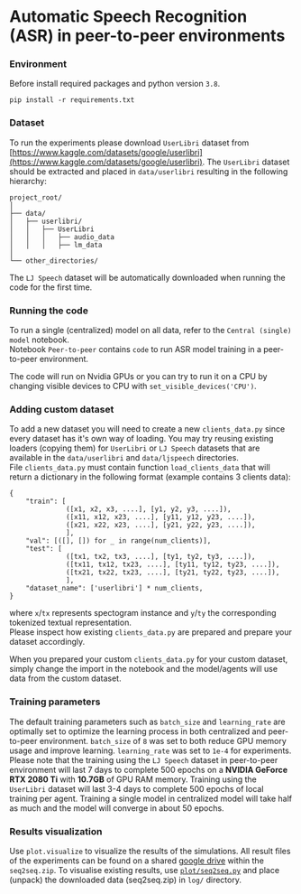 # Automatic Speech Recognition (ASR) in peer-to-peer environments

### Environment
Before install required packages and python version `3.8`.
```ssh
pip install -r requirements.txt
```

### Dataset
To run the experiments please download `UserLibri` dataset from [https://www.kaggle.com/datasets/google/userlibri](https://www.kaggle.com/datasets/google/userlibri).
The `UserLibri` dataset should be extracted and placed in `data/userlibri` resulting in the following hierarchy:
```ssh
project_root/
│
├── data/
│   ├── userlibri/
│   │   ├── UserLibri
│   │   │   ├── audio_data
│   │   │   ├── lm_data
│
└── other_directories/
```

The `LJ Speech` dataset will be automatically downloaded when running the code for the first time.  


### Running the code
To run a single (centralized) model on all data, refer to the `Central (single) model` notebook.  
Notebook `Peer-to-peer` contains `code` to run ASR model training in a peer-to-peer environment.

The code will run on Nvidia GPUs or you can try to run it on a CPU by changing visible devices to CPU with `set_visible_devices('CPU')`.  



### Adding custom dataset
To add a new dataset you will need to create a new `clients_data.py` since every dataset has it's own way of loading. You may try reusing existing loaders (copying them) for `UserLibri` or `LJ Speech` datasets that are available in the `data/userlibri` and `data/ljspeech` directories.  
File `clients_data.py` must contain function `load_clients_data` that will return a dictionary in the following format (example contains 3 clients data):
```ssh
{
    "train": [
              ([x1, x2, x3, ....], [y1, y2, y3, ....]),
              ([x11, x12, x23, ....], [y11, y12, y23, ....]),
              ([x21, x22, x23, ....], [y21, y22, y23, ....]), 
              ],
    "val": [([], []) for _ in range(num_clients)],
    "test": [
              ([tx1, tx2, tx3, ....], [ty1, ty2, ty3, ....]),
              ([tx11, tx12, tx23, ....], [ty11, ty12, ty23, ....]),
              ([tx21, tx22, tx23, ....], [ty21, ty22, ty23, ....]), 
              ],
    "dataset_name": ['userlibri'] * num_clients, 
}
```
where `x`/`tx` represents spectogram instance and `y`/`ty` the corresponding tokenized textual representation.  
Please inspect how existing `clients_data.py` are prepared and prepare your dataset accordingly.  

When you prepared your custom `clients_data.py` for your custom dataset, simply change the import in the notebook and the model/agents will use data from the custom dataset.  

 
### Training parameters
The default training parameters such as `batch_size` and `learning_rate` are optimally set to optimize the learning process in both centralized and peer-to-peer environment.
`batch_size` of `8` was set to both reduce GPU memory usage and improve learning. `learning_rate` was set to `1e-4` for experiments.
Please note that the training using the `LJ Speech` dataset in peer-to-peer environment will last 7 days to complete 500 epochs on a **NVIDIA GeForce RTX 2080 Ti** with **10.7GB** of GPU RAM memory.
Training using the `UserLibri` dataset will last 3-4 days to complete 500 epochs of local training per agent.
Training a single model in centralized model will take half as much and the model will converge in about 50 epochs.
  


### Results visualization
Use `plot.visualize` to visualize the results of the simulations. 
All result files of the experiments can be found on a shared [google drive](https://drive.google.com/drive/folders/1wu21lUgfCDK8_h8YoJAevGZjn14kyWLV?usp=sharing) within the `seq2seq.zip`. 
To visualise existing results, use [`plot/seq2seq.py`](plot/seq2seq.py) and place (unpack) the downloaded data (seq2seq.zip) in `log/` directory.
